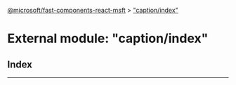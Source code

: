 [@microsoft/fast-components-react-msft](../README.md) > ["caption/index"](../modules/_caption_index_.md)

# External module: "caption/index"

## Index

---

